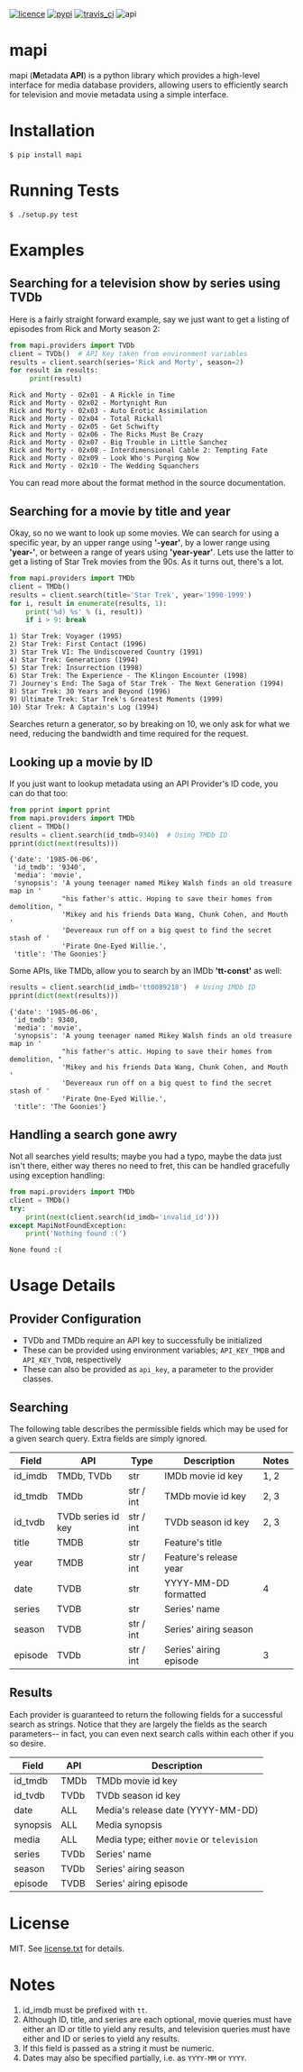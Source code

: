 [![licence](https://img.shields.io/github/license/jkwill87/mapi.svg)](https://en.wikipedia.org/wiki/MIT_License)
[![pypi](https://img.shields.io/pypi/v/mapi.svg)](https://pypi.python.org/pypi/mapi)
[![travis\_ci](https://img.shields.io/travis/jkwill87/mapi/develop.svg)](https://travis-ci.org/jkwill87/mapi)
![api](https://img.shields.io/badge/api-TMDb/TVDb-D8D200.svg)
# mapi

mapi (**M**etadata **API**) is a python library which provides a high-level interface for media database providers, allowing users to efficiently search for television and movie metadata using a simple interface.


# Installation

`$ pip install mapi`


# Running Tests

`$ ./setup.py test`


# Examples

## Searching for a television show by series using TVDb

Here is a fairly straight forward example, say we just want to get a listing of episodes from Rick and Morty season 2:

```python
from mapi.providers import TVDb
client = TVDb()  # API Key taken from environment variables
results = client.search(series='Rick and Morty', season=2)
for result in results:
     print(result)
```
    Rick and Morty - 02x01 - A Rickle in Time
    Rick and Morty - 02x02 - Mortynight Run
    Rick and Morty - 02x03 - Auto Erotic Assimilation
    Rick and Morty - 02x04 - Total Rickall
    Rick and Morty - 02x05 - Get Schwifty
    Rick and Morty - 02x06 - The Ricks Must Be Crazy
    Rick and Morty - 02x07 - Big Trouble in Little Sanchez
    Rick and Morty - 02x08 - Interdimensional Cable 2: Tempting Fate
    Rick and Morty - 02x09 - Look Who's Purging Now
    Rick and Morty - 02x10 - The Wedding Squanchers


You can read more about the format method in the source documentation.


## Searching for a movie by title and year

Okay, so no we want to look up some movies. We can search for using a specific year, by an upper range using **'-year'**, by a lower range using **'year-'**, or between a range of years using **'year-year'**. Lets use the latter to get a listing of Star Trek movies from the 90s. As it turns out, there's a lot.

```python
from mapi.providers import TMDb
client = TMDb()
results = client.search(title='Star Trek', year='1990-1999')
for i, result in enumerate(results, 1):
    print('%d) %s' % (i, result))
    if i > 9: break
```
    1) Star Trek: Voyager (1995)
    2) Star Trek: First Contact (1996)
    3) Star Trek VI: The Undiscovered Country (1991)
    4) Star Trek: Generations (1994)
    5) Star Trek: Insurrection (1998)
    6) Star Trek: The Experience - The Klingon Encounter (1998)
    7) Journey's End: The Saga of Star Trek - The Next Generation (1994)
    8) Star Trek: 30 Years and Beyond (1996)
    9) Ultimate Trek: Star Trek's Greatest Moments (1999)
    10) Star Trek: A Captain's Log (1994)

Searches return a generator, so by breaking on 10, we only ask for what we need, reducing the bandwidth and time required for the request.


## Looking up a movie by ID

If you just want to lookup metadata using an API Provider's ID code, you can do that too:

```python
from pprint import pprint
from mapi.providers import TMDb
client = TMDb()
results = client.search(id_tmdb=9340)  # Using TMDb ID
pprint(dict(next(results)))
```
    {'date': '1985-06-06',
     'id_tmdb': '9340',
     'media': 'movie',
     'synopsis': 'A young teenager named Mikey Walsh finds an old treasure map in '
                 "his father's attic. Hoping to save their homes from demolition, "
                 'Mikey and his friends Data Wang, Chunk Cohen, and Mouth '
                 'Devereaux run off on a big quest to find the secret stash of '
                 'Pirate One-Eyed Willie.',
     'title': 'The Goonies'}

Some APIs, like TMDb, allow you to search by an IMDb **'tt-const'** as well:


```python
results = client.search(id_imdb='tt0089218')  # Using IMDb ID
pprint(dict(next(results)))
```
    {'date': '1985-06-06',
     'id_tmdb': 9340,
     'media': 'movie',
     'synopsis': 'A young teenager named Mikey Walsh finds an old treasure map in '
                 "his father's attic. Hoping to save their homes from demolition, "
                 'Mikey and his friends Data Wang, Chunk Cohen, and Mouth '
                 'Devereaux run off on a big quest to find the secret stash of '
                 'Pirate One-Eyed Willie.',
     'title': 'The Goonies'}


## Handling a search gone awry

Not all searches yield results; maybe you had a typo, maybe the data just isn't there, either way theres no need to fret, this can be handled gracefully using exception handling:

```python
from mapi.providers import TMDb
client = TMDb()
try:
    print(next(client.search(id_imdb='invalid_id')))
except MapiNotFoundException:
    print('Nothing found :(')
```
    None found :(


# Usage Details

## Provider Configuration

- TVDb and TMDb require an API key to successfully be initialized
- These can be provided using environment variables; `API_KEY_TMDB` and `API_KEY_TVDB`, respectively
- These can also be provided as `api_key`, a parameter to the provider classes.


## Searching

The following table describes the permissible fields which may be used for a given search query. Extra fields are simply ignored.

| Field   | API                | Type      | Description            | Notes |
|---------|--------------------|-----------|------------------------|-------|
| id_imdb | TMDb, TVDb         | str       | IMDb movie id key      | 1, 2  |
| id_tmdb | TMDb               | str / int | TMDb movie id key      | 2, 3  |
| id_tvdb | TVDb series id key | str / int | TVDb season id key     | 2, 3  |
| title   | TMDB               | str       | Feature's title        |       |
| year    | TMDB               | str / int | Feature's release year |       |
| date    | TVDB               | str       | YYYY-MM-DD formatted   | 4     |
| series  | TVDB               | str       | Series' name           |       |
| season  | TVDB               | str / int | Series' airing season  |       |
| episode | TVDb               | str / int | Series' airing episode | 3     |

## Results

Each provider is guaranteed to return the following fields for a successful search as strings. Notice that they are largely the fields as the search parameters-- in fact, you can even next search calls within each other if you so desire.

| Field    | API  | Description                                |
|----------|------|--------------------------------------------|
| id_tmdb  | TMDb | TMDb movie id key                          |
| id_tvdb  | TVDb | TVDb season id key                         |
| date     | ALL  | Media's release date (YYYY-MM-DD)          |
| synopsis | ALL  | Media synopsis                             |
| media    | ALL  | Media type; either `movie` or `television` |
| series   | TVDb | Series' name                               |
| season   | TVDb | Series' airing season                      |
| episode  | TVDB | Series' airing episode                     |

# License

MIT. See [license.txt](https://github.com/jkwill87/mapi/blob/develop/license.txt) for details.


# Notes

1. id_imdb must be prefixed with `tt`.
2. Although ID, title, and series are each optional, movie queries must have either an ID or title to yield any results, and television queries must have either and ID or series to yield any results.
3. If this field is passed as a string it must be numeric.
4. Dates may also be specified partially, i.e. as `YYYY-MM` or `YYYY`.
